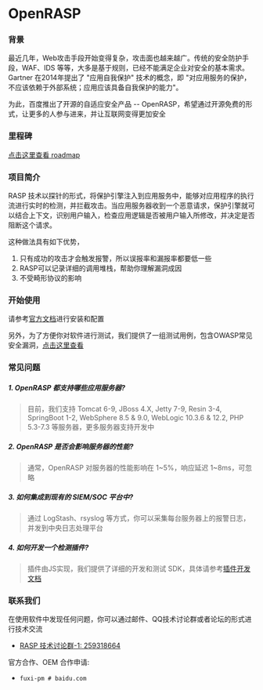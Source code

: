 # OpenRASP

### 背景

最近几年，Web攻击手段开始变得复杂，攻击面也越来越广。传统的安全防护手段，WAF、IDS 等等，大多是基于规则，已经不能满足企业对安全的基本需求。Gartner 在2014年提出了 "应用自我保护" 技术的概念，即 "对应用服务的保护，不应该依赖于外部系统；应用应该具备自我保护的能力"。

为此，百度推出了开源的自适应安全产品 -- OpenRASP，希望通过开源免费的形式，让更多的人参与进来，并让互联网变得更加安全

### 里程碑

[点击这里查看 roadmap](https://github.com/baidu/openrasp/wiki)

### 项目简介

RASP 技术以探针的形式，将保护引擎注入到应用服务中，能够对应用程序的执行流进行实时的检测，并拦截攻击。当应用服务器收到一个恶意请求，保护引擎就可以结合上下文，识别用户输入，检查应用逻辑是否被用户输入所修改，并决定是否阻断这个请求。

这种做法具有如下优势，

1. 只有成功的攻击才会触发报警，所以误报率和漏报率都要低一些
2. RASP可以记录详细的调用堆栈，帮助你理解漏洞成因
3. 不受畸形协议的影响

### 开始使用

请参考[官方文档](https://rasp.baidu.com/doc/install/main.html)进行安装和配置

另外，为了方便你对软件进行测试，我们提供了一组测试用例，包含OWASP常见安全漏洞，[点击这里查看](https://rasp.baidu.com/doc/install/testcase.html)

### 常见问题

##### 1. OpenRASP 都支持哪些应用服务器?

> 目前，我们支持 Tomcat 6-9, JBoss 4.X, Jetty 7-9, Resin 3-4, SpringBoot 1-2, WebSphere 8.5 & 9.0, WebLogic 10.3.6 & 12.2,  PHP 5.3-7.3 等服务器，更多服务器支持开发中

##### 2. OpenRASP 是否会影响服务器的性能?

> 通常，OpenRASP 对服务器的性能影响在 1~5%，响应延迟 1~8ms，可忽略

##### 3. 如何集成到现有的 SIEM/SOC 平台中?

> 通过 LogStash、rsyslog 等方式，你可以采集每台服务器上的报警日志，并发到中央日志处理平台

##### 4. 如何开发一个检测插件?

> 插件由JS实现，我们提供了详细的开发和测试 SDK，具体请参考[插件开发文档](https://rasp.baidu.com/doc/dev/main.html)

### 联系我们

在使用软件中发现任何问题，你可以通过邮件、QQ技术讨论群或者论坛的形式进行技术交流

* [RASP 技术讨论群-1: 259318664](http://shang.qq.com/wpa/qunwpa?idkey=5016bac5431b23316a79efdcd2c4dadd6ef8b99b231e4ed10f1e265573a66e1c)

官方合作、OEM 合作申请:

* `fuxi-pm # baidu.com`


